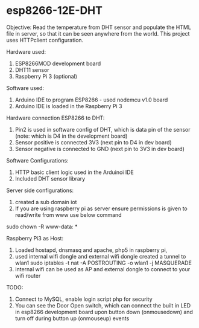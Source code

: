 # esp8266-12E-DHT

Objective: 
Read the temperature from DHT sensor and populate the HTML file in server, so that it can be seen anywhere from the world. This project uses HTTPclient configuration.

Hardware used:
1. ESP8266MOD development board
2. DHT11 sensor
3. Raspberry Pi 3 (optional)

Software used:
1. Arduino IDE to program ESP8266 - used nodemcu v1.0 board
2. Arduino IDE is loaded in the Raspberry Pi 3

Hardware connection ESP8266 to DHT:
1. Pin2 is used in software config of DHT, which is data pin of the sensor (note: which is D4 in the development board)
2. Sensor positive is connected 3V3 (next pin to D4 in dev board)
3. Sensor negative is connected to GND (next pin to 3V3 in dev board)

Software Configurations:
1. HTTP basic client logic used in the Arduinoi IDE
2. Included DHT sensor library

Server side configurations:
1. created a sub domain iot
2. If you are using raspberry pi as server ensure permissions is given to read/write from www
use below command

sudo chown -R www-data: *

Raspberry Pi3 as Host:
1. Loaded hostapd, dnsmasq and apache, php5 in raspberry pi, 
2. used internal wifi dongle and external wifi dongle created a tunnel to wlan1
sudo iptables -t nat -A POSTROUTING -o wlan1 -j MASQUERADE
3. internal wifi can be used as AP and external dongle to connect to your wifi router

TODO:
1. Connect to MySQL, enable login script php for security
2. You can see the Door Open switch, which can connect the built in LED in esp8266 development board upon button down (onmousedown) and turn off during button up (onmouseup) events





